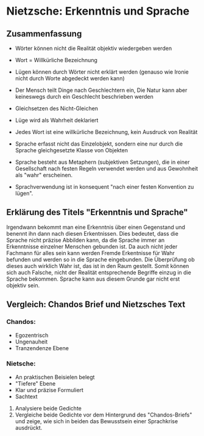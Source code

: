 # Nietzsche: Erkenntnis und Sprache

## Zusammenfassung

* Wörter können nicht die Realität objektiv wiedergeben werden
* Wort = Willkürliche Bezeichnung
* Lügen können durch Wörter nicht erklärt werden (genauso wie Ironie nicht durch Worte abgedeckt werden kann)
* Der Mensch teilt Dinge nach Geschlechtern ein, Die Natur kann aber keineswegs durch ein Geschlecht beschrieben werden
* Gleichsetzen des Nicht-Gleichen
* Lüge wird als Wahrheit deklariert

* Jedes Wort ist eine willkürliche Bezeichnung, kein Ausdruck von Realität
* Sprache erfasst nicht das Einzelobjekt, sondern eine nur durch die Sprache gleichgesetzte Klasse von Objekten
* Sprache besteht aus Metaphern (subjektiven Setzungen), die in einer Gesellschaft nach festen Regeln verwendet werden und aus Gewohnheit als "wahr" erscheinen.
* Sprachverwendung ist in konsequent "nach einer festen Konvention zu lügen".

## Erklärung des Titels "Erkenntnis und Sprache"

Irgendwann bekommt man eine Erkenntnis über einen Gegenstand und benennt ihn dann nach diesen Erkentnissen. 
Dies bedeutet, dass die Sprache nicht präzise Abbilden kann, da die Sprache immer an Erkenntnisse einzelner Menschen gebunden ist.
Da auch nicht jeder Fachmann für alles sein kann werden Fremde Erkentnisse für Wahr befunden und werden so in die Sprache eingebunden.
Die Überprüfung ob dieses auch wirklich Wahr ist, das ist in den Raum gestellt.
Somit können sich auch Falsche, nicht der Realität entsprechende Begriffe einzug in die Sprache bekommen.
Sprache kann aus diesem Grunde gar nicht erst objektiv sein.

## Vergleich: Chandos Brief und Nietzsches Text

### Chandos:

* Egozentrisch
* Ungenauheit
* Tranzendenze Ebene

### Nietsche:

* An praktischen Beisielen belegt
* "Tiefere" Ebene
* Klar und präzise Formuliert
* Sachtext

1. Analysiere beide Gedichte
2. Vergleiche beide Gedichte vor dem Hintergrund  des "Chandos-Briefs" und zeige, wie sich in beiden das Bewusstsein einer Sprachkrise ausdrückt. 

